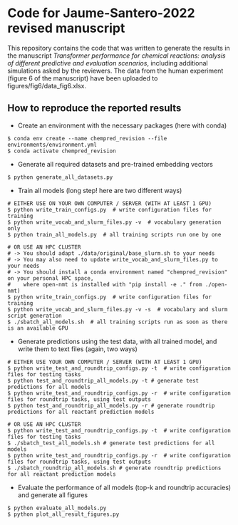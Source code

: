 Code for Jaume-Santero-2022 revised manuscript
======================
This repository contains the code that was written to generate the results in the manuscript *Transformer performance for chemical reactions: analysis of different predictive and evaluation scenarios*, including additional simulations asked by the reviewers. The data from the human experiment (figure 6 of the manuscript) have been uploaded to figures/fig6/data_fig6.xlsx.

How to reproduce the reported results
-------------------------------------
* Create an environment with the necessary packages (here with conda)
```
$ conda env create --name chempred_revision --file environments/environment.yml
$ conda activate chempred_revision
```

* Generate all required datasets and pre-trained embedding vectors
```
$ python generate_all_datasets.py
```

* Train all models (long step! here are two different ways)
```
# EITHER USE ON YOUR OWN COMPUTER / SERVER (WITH AT LEAST 1 GPU)
$ python write_train_configs.py  # write configuration files for training
$ python write_vocab_and_slurm_files.py -v  # vocabulary generation only
$ python train_all_models.py  # all training scripts run one by one

# OR USE AN HPC CLUSTER
# -> You should adapt ./data/original/base_slurm.sh to your needs
# -> You may also need to update write_vocab_and_slurm_files.py to your needs
# -> You should install a conda environment named "chempred_revision" on your personal HPC space,
#    where open-nmt is installed with "pip install -e ." from ./open-nmt)
$ python write_train_configs.py  # write configuration files for training
$ python write_vocab_and_slurm_files.py -v -s  # vocabulary and slurm script generation
$ ./sbatch_all_models.sh  # all training scripts run as soon as there is an available GPU
```

* Generate predictions using the test data, with all trained model, and write them to text files (again, two ways)
```
# EITHER USE YOUR OWN COMPUTER / SERVER (WITH AT LEAST 1 GPU)
$ python write_test_and_roundtrip_configs.py -t  # write configuration files for testing tasks
$ python test_and_roundtrip_all_models.py -t # generate test predictions for all models
$ python write_test_and_roundtrip_configs.py -r  # write configuration files for roundtrip tasks, using test outputs
$ python test_and_roundtrip_all_models.py -r # generate roundtrip predictions for all reactant prediction models

# OR USE AN HPC CLUSTER
$ python write_test_and_roundtrip_configs.py -t  # write configuration files for testing tasks
$ ./sbatch_test_all_models.sh # generate test predictions for all models
$ python write_test_and_roundtrip_configs.py -r  # write configuration files for roundtrip tasks, using test outputs
$ ./sbatch_roundtrip_all_models.sh # generate roundtrip predictions for all reactant prediction models
```

* Evaluate the performance of all models (top-k and roundtrip accuracies) and generate all figures
```
$ python evaluate_all_models.py
$ python plot_all_result_figures.py
```
